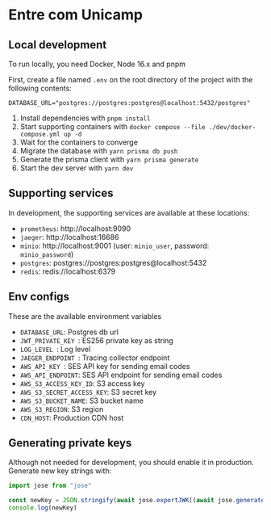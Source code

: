 # Entre com Unicamp

## Local development
To run locally, you need Docker, Node 16.x and pnpm

First, create a file named `.env` on the root directory of the project with the following contents:
```
DATABASE_URL="postgres://postgres:postgres@localhost:5432/postgres"
```

1. Install dependencies with `pnpm install`
2. Start supporting containers with `docker compose --file ./dev/docker-compose.yml up -d`
3. Wait for the containers to converge
4. Migrate the database with `yarn prisma db push`
5. Generate the prisma client with `yarn prisma generate`
6. Start the dev server with `yarn dev`

## Supporting services
In development, the supporting services are available at these locations:

- `prometheus`: http://localhost:9090
- `jaeger`: http://localhost:16686
- `minio`: http://localhost:9001 (user: `minio_user`, password: `minio_password`)
- `postgres`: postgres://postgres:postgres@localhost:5432
- `redis`: redis://localhost:6379

## Env configs
These are the available environment variables

- `DATABASE_URL`: Postgres db url
- `JWT_PRIVATE_KEY `: ES256 private key as string
- `LOG_LEVEL `: Log level
- `JAEGER_ENDPOINT `: Tracing collector endpoint
- `AWS_API_KEY `: SES API key for sending email codes
- `AWS_API_ENDPOINT`: SES API endpoint for sending email codes
- `AWS_S3_ACCESS_KEY_ID`: S3 access key
- `AWS_S3_SECRET_ACCESS_KEY`: S3 secret key
- `AWS_S3_BUCKET_NAME`: S3 bucket name
- `AWS_S3_REGION`: S3 region
- `CDN_HOST`: Production CDN host

## Generating private keys
Although not needed for development, you should enable it in production. Generate new key strings with:

```ts
import jose from "jose"

const newKey = JSON.stringify(await jose.exportJWK((await jose.generateKeyPair("ES256")).privateKey))
console.log(newKey)
```
